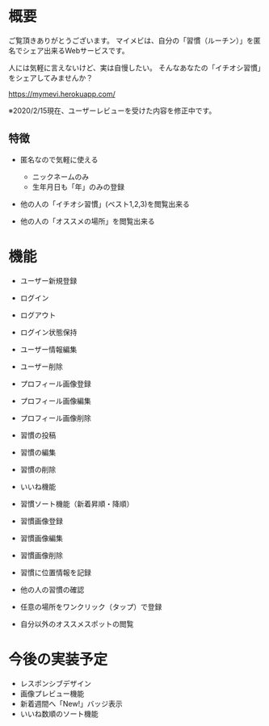# 概要
ご覧頂きありがとうございます。
マイメビは、自分の「習慣（ルーチン）」を匿名でシェア出来るWebサービスです。

人には気軽に言えないけど、実は自慢したい。
そんなあなたの「イチオシ習慣」をシェアしてみませんか？

https://mymevi.herokuapp.com/

※2020/2/15現在、ユーザーレビューを受けた内容を修正中です。

## 特徴
- 匿名なので気軽に使える
  - ニックネームのみ
  - 生年月日も「年」のみの登録
  
- 他の人の「イチオシ習慣」(ベスト1,2,3)を閲覧出来る

- 他の人の「オススメの場所」を閲覧出来る


# 機能
- ユーザー新規登録
- ログイン
- ログアウト
- ログイン状態保持
- ユーザー情報編集
- ユーザー削除
- プロフィール画像登録
- プロフィール画像編集
- プロフィール画像削除

- 習慣の投稿
- 習慣の編集
- 習慣の削除
- いいね機能
- 習慣ソート機能（新着昇順・降順）
- 習慣画像登録
- 習慣画像編集
- 習慣画像削除
- 習慣に位置情報を記録
- 他の人の習慣の確認

- 任意の場所をワンクリック（タップ）で登録
- 自分以外のオススメスポットの閲覧

# 今後の実装予定
- レスポンシブデザイン
- 画像プレビュー機能
- 新着週間へ「New!」バッジ表示
- いいね数順のソート機能
